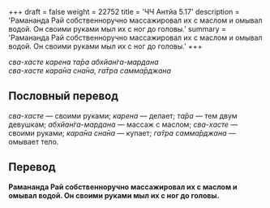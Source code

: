 +++
draft = false
weight = 22752
title = 'ЧЧ Антйа 5.17'
description = 'Рамананда Рай собственноручно массажировал их с маслом и омывал водой. Он своими руками мыл их с ног до головы.'
summary = 'Рамананда Рай собственноручно массажировал их с маслом и омывал водой. Он своими руками мыл их с ног до головы.'
+++

_сва-хасте карена та̄ра абхйан̇га-мардана  
сва-хасте кара̄на сна̄на, га̄тра самма̄рджана_

## Пословный перевод

_сва_\-_хасте_ — своими руками; _карена_ — делает; _та̄ра_ — тем двум девушкам; _абхйан̇га_\-_мардана_ — массаж с маслом; _сва_\-_хасте_ — своими руками; _кара̄на_ _сна̄на_ — купает; _га̄тра_ _самма̄рджана_ — омывает тело.

## Перевод

**Рамананда Рай собственноручно массажировал их с маслом и омывал водой. Он своими руками мыл их с ног до головы.**

